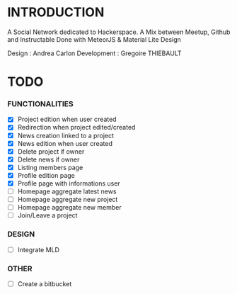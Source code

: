 # INTRODUCTION

A Social Network dedicated to Hackerspace. A Mix between Meetup, Github and Instructable
Done with MeteorJS & Material Lite Design 

Design : Andrea Carlon
Development : Gregoire THIEBAULT

# TODO

### FUNCTIONALITIES

- [X] Project edition when user created
- [X] Redirection when project edited/created
- [X] News creation linked to a project
- [X] News edition when user created
- [X] Delete project if owner
- [X] Delete news if owner
- [X] Listing members page
- [X] Profile edition page
- [X] Profile page with informations user
- [ ] Homepage aggregate latest news 
- [ ] Homepage aggregate new project
- [ ] Homepage aggregate new member
- [ ] Join/Leave a project

### DESIGN

- [ ] Integrate MLD

### OTHER

- [ ] Create a bitbucket
